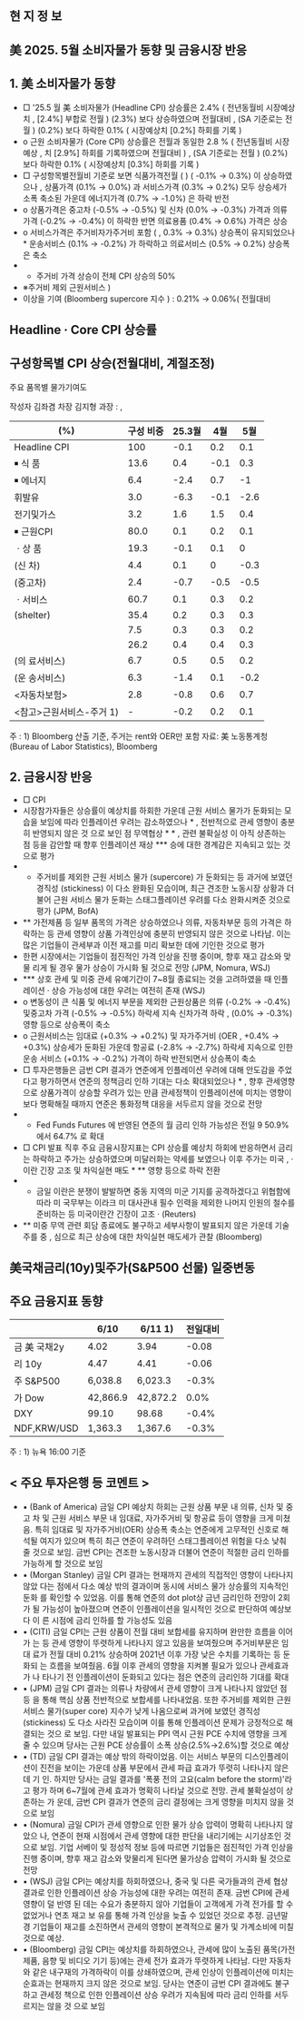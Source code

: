 ## 현 지 정 보

<!-- image -->

## 美 2025. 5월 소비자물가 동향 및 금융시장 반응

## 1.  美  소비자물가 동향

- □ '25.5 월 美 소비자물가 (Headline CPI) 상승률은 2.4% ( 전년동월비 시장예상치 , [2.4%] 부합로 전월 ) (2.3%) 보다 상승하였으며 전월대비 , (SA 기준로는 전월 ) (0.2%) 보다 하락한 0.1% ( 시장예상치 [0.2%] 하회를 기록 )
- o 근원 소비자물가 (Core CPI) 상승률은 전월과 동일한 2.8 % ( 전년동월비 시장예상 , 치 [2.9%] 하회를 기록하였으며 전월대비 ) , (SA 기준로는 전월 ) (0.2%) 보다 하락한 0.1% ( 시장예상치 [0.3%] 하회를 기록 )
- □ 구성항목별전월비 기준로 보면 식품가격전월 ( ) ( -0.1% → 0.3%) 이 상승하였으나 , 상품가격 (0.1% → 0.0%) 과 서비스가격 (0.3% → 0.2%) 모두 상승세가 소폭 축소된 가운데 에너지가격 (0.7% → -1.0%) 은 하락 반전
- o 상품가격은 중고차 (-0.5% → -0.5%) 및 신차 (0.0% → -0.3%) 가격과 의류 가격 (-0.2% → -0.4%) 이 하락한 반면 의료용품 (0.4% → 0.6%) 가격은 상승
- o 서비스가격은 주거비자가주거비 포함 ( , 0.3% → 0.3%) 상승폭이 유지되었으나 * 운송서비스 (0.1% → -0.2%) 가 하락하고 의료서비스 (0.5% → 0.2%) 상승폭은 축소
- * 주거비 가격 상승이 전체 CPI 상승의 50%
- ※주거비 제외 근원서비스 )
- 이상을 기여 (Bloomberg supercore 지수 ) : 0.21% → 0.06%( 전월대비

## Headline ‧ Core CPI 상승률

## 구성항목별 CPI 상승(전월대비, 계절조정)

<!-- image -->

주요 품목별 물가기여도

<!-- image -->

작성자  김좌겸 차장 김지형 과장 : ,

| (%)                      | 구성 비중   |   25.3월 |   4월 |   5월 |
|--------------------------|-------------|----------|-------|-------|
| Headline CPI             | 100         |     -0.1 |   0.2 |   0.1 |
| ￭ 식 품                  | 13.6        |      0.4 |  -0.1 |   0.3 |
| ￭ 에너지                 | 6.4         |     -2.4 |   0.7 |  -1   |
| 휘발유                   | 3.0         |     -6.3 |  -0.1 |  -2.6 |
| 전기및가스               | 3.2         |      1.6 |   1.5 |   0.4 |
| ￭ 근원CPI                | 80.0        |      0.1 |   0.2 |   0.1 |
| ㆍ상 품                  | 19.3        |     -0.1 |   0.1 |   0   |
| (신 차)                  | 4.4         |      0.1 |   0   |  -0.3 |
| (중고차)                 | 2.4         |     -0.7 |  -0.5 |  -0.5 |
| ㆍ서비스                 | 60.7        |      0.1 |   0.3 |   0.2 |
| (shelter)                | 35.4        |      0.2 |   0.3 |   0.3 |
| <rent>                   | 7.5         |      0.3 |   0.3 |   0.2 |
| <OER>                    | 26.2        |      0.4 |   0.4 |   0.3 |
| (의 료서비스)            | 6.7         |      0.5 |   0.5 |   0.2 |
| (운 송서비스)            | 6.3         |     -1.4 |   0.1 |  -0.2 |
| <자동차보험>             | 2.8         |     -0.8 |   0.6 |   0.7 |
| <참고>근원서비스-주거 1) | -           |     -0.2 |   0.2 |   0.1 |

주 :  1)  Bloomberg  산출 기준, 주거는 rent와 OER만 포함 자료: 美 노동통계청(Bureau of Labor Statistics), Bloomberg

## 2.  금융시장 반응

- □ CPI
- 시장참가자들은 상승률이 예상치를 하회한 가운데 근원 서비스 물가가 둔화되는 모습을 보임에 따라 인플레이션 우려는 감소하였으나 * , 전반적으로 관세 영향이 충분히 반영되지 않은 것 으로 보인 점 무역협상 * * , 관련 불확실성 이 아직 상존하는 점 등을 감안할 때 향후 인플레이션 재상 *** 승에 대한 경계감은 지속되고 있는 것으로 평가
- * 주거비를 제외한 근원 서비스 물가 (supercore) 가 둔화되는 등 과거에 보였던 경직성 (stickiness) 이 다소 완화된 모습이며, 최근 견조한 노동시장 상황과 더불어 근원 서비스 물가 둔화는 스태그플레이션 우려를 다소 완화시켜준 것으로 평가 (JPM, BofA)
- ** 가전제품 등 일부 품목의 가격은 상승하였으나 의류, 자동차부문 등의 가격은 하락하는 등 관세 영향이 상품 가격인상에 충분히 반영되지 않은 것으로 나타남. 이는 많은 기업들이 관세부과 이전 재고를 미리 확보한 데에 기인한 것으로 평가
- 한편 시장에서는 기업들이 점진적인 가격 인상을 진행 중이며, 향후 재고 감소와 맞물 리게 될 경우 물가 상승이 가시화 될 것으로 전망 (JPM, Nomura, WSJ)
- *** 상호 관세 및 미중 관세 유예기간이 7~8월 종료되는 것을 고려하였을 때 인플레이션 ‧ 상승 가능성에 대한 우려는 여전히 존재 (WSJ)
- o 변동성이 큰 식품 및 에너지 부문을 제외한 근원상품은 의류 (-0.2% → -0.4%) 및중고차 가격 (-0.5% → -0.5%) 하락세 지속 신차가격 하락 , (0.0% → -0.3%) 영향 등으로 상승폭이 축소
- o 근원서비스는 임대료 (+0.3% → +0.2%) 및 자가주거비 (OER , +0.4% → +0.3%) 상승세가 둔화된 가운데 항공료 (-2.8% → -2.7%) 하락세 지속으로 인한 운송 서비스 (+0.1% → -0.2%) 가격이 하락 반전되면서 상승폭이 축소
- □ 투자은행들은 금번 CPI 결과가 연준에게 인플레이션 우려에 대해 안도감을 주었다고 평가하면서 연준의 정책금리 인하 기대는 다소 확대되었으나 * , 향후 관세영향으로 상품가격이 상승할 우려가 있는 만큼 관세정책이 인플레이션에 미치는 영향이 보다 명확해질 때까지 연준은 통화정책 대응을 서두르지 않을 것으로 전망
- * Fed Funds Futures 에 반영된 연준의  월 금리 인하 가능성은 전일 9 50.9% 에서 64.7% 로 확대
- □ CPI 발표 직후 주요 금융시장지표는 CPI 상승률 예상치 하회에 반응하면서 금리는 하락하고 주가는 상승하였으며 미달러화는 약세를 보였으나 이후 주가는 미국 , · 이란 긴장 고조 및 차익실현 매도 * ** 영향 등으로 하락 전환
- * 금일 이란은 분쟁이 발발하면 중동 지역의 미군 기지를 공격하겠다고 위협함에 따라 미 국무부는 이라크 미 대사관내 필수 인력을 제외한 나머지 인원의 철수를 준비하는 등 미국이란간 긴장이 고조 · (Reuters)
- ** 미중 무역 관련 회담 종료에도 불구하고 세부사항이 발표되지 않은 가운데 기술주를 중 , 심으로 최근 상승에 대한 차익실현 매도세가 관찰 (Bloomberg)

## 美국채금리(10y)및주가(S&amp;P500 선물) 일중변동

## 주요 금융지표 동향

<!-- image -->

|              | 6/10     | 6/11 1)   | 전일대비   |
|--------------|----------|-----------|------------|
| 금 美 국채2y | 4.02     | 3.94      | -0.08      |
| 리 10y       | 4.47     | 4.41      | -0.06      |
| 주 S&P500    | 6,038.8  | 6,023.3   | -0.3%      |
| 가 Dow       | 42,866.9 | 42,872.2  | 0.0%       |
| DXY          | 99.10    | 98.68     | -0.4%      |
| NDF,KRW/USD  | 1,363.3  | 1,367.6   | -0.3%      |

주 : 1) 뉴욕 16:00 기준

## &lt; 주요 투자은행 등 코멘트 &gt;

- ▪ (Bank of America) 금일 CPI 예상치 하회는 근원 상품 부문 내 의류, 신차 및 중고 차 및 근원 서비스 부문 내 임대료, 자가주거비 및 항공료 등이 영향을 크게 미쳤 음. 특히 임대료 및 자가주거비(OER) 상승폭 축소는 연준에게 고무적인 신호로 해 석될 여지가 있으며 특히 최근 연준이 우려하던 스태그플레이션 위험을 다소 낮춰 줄 것으로 보임. 금번 CPI는 견조한 노동시장과 더불어 연준이 적절한 금리 인하를 가능하게 할 것으로 보임
- ▪ (Morgan Stanley) 금일 CPI 결과는 현재까지 관세의 직접적인 영향이 나타나지 않았 다는 점에서 다소 예상 밖의 결과이며 동시에 서비스 물가 상승률의 지속적인 둔화 를 확인할 수 있었음. 이를 통해 연준의 dot plot상 금년 금리인하 전망이 2회가 될 가능성이 높아졌으며 연준이 인플레이션을 일시적인 것으로 판단하여 예상보다 이 른 시점에 금리 인하를 할 가능성도 있음
- ▪ (CITI) 금일 CPI는 근원 상품이 전월 대비 보합세를 유지하며 완만한 흐름을 이어가 는 등 관세 영향이 뚜렷하게 나타나지 않고 있음을 보여줬으며 주거비부문은 임대 료가 전월 대비 0.21% 상승하며 2021년 이후 가장 낮은 수치를 기록하는 등 둔화되 는 흐름을 보여줬음. 6월 이후 관세의 영향을 지켜볼 필요가 있으나 관세효과가 나 타나기 전 인플레이션이 둔화되고 있다는 점은 연준의 금리인하 기대를 확대
- ▪ (JPM) 금일 CPI 결과는 의류나 차량에서 관세 영향이 크게 나타나지 않았던 점 등 을 통해 핵심 상품 전반적으로 보합세를 나타내었음. 또한 주거비를 제외한 근원 서비스 물가(super core) 지수가 낮게 나옴으로써 과거에 보였던 경직성(stickiness) 도 다소 사라진 모습이며 이를 통해 인플레이션 문제가 긍정적으로 해결되는 것으 로 보임. 다만 내일 발표되는 PPI 역시 근원 PCE 수치에 영향을 크게 줄 수 있으며 당사는 근원 PCE 상승률이 소폭 상승(2.5%→2.6%)할 것으로 예상
- ▪ (TD) 금일 CPI 결과는 예상 밖의 하락이었음. 이는 서비스 부문의 디스인플레이션이 진전을 보이는 가운데 상품 부문에서 관세 파급 효과가 뚜렷히 나타나지 않은데 기 인. 하지만 당사는 금일 결과를 '폭풍 전의 고요(calm before the storm)'라고 평가 하며 6~7월에 관세 효과가 명확히 나타날 것으로 전망. 관세 불확실성이 상존하는 가 운데, 금번 CPI 결과가 연준의 금리 결정에는 크게 영향을 미치지 않을 것으로 보임
- ▪ (Nomura) 금일 CPI가 관세 영향으로 인한 물가 상승 압력이 명확히 나타나지 않았으 나, 연준이 현재 시점에서 관세 영향에 대한 판단을 내리기에는 시기상조인 것으로 보임. 기업 서베이 및 정성적 정보 등에 따르면 기업들은 점진적인 가격 인상을 진행 중이며, 향후 재고 감소와 맞물리게 된다면 물가상승 압력이 가시화 될 것으로 전망
- ▪ (WSJ) 금일 CPI는 예상치를 하회하였으나, 중국 및 다른 국가들과의 관세 협상 결과로 인한 인플레이션 상승 가능성에 대한 우려는 여전히 존재. 금번 CPI에 관세 영향이 덜 반영 된 데는 수요가 충분하지 않아 기업들이 고객에게 가격 전가를 할 수 없었거나 연초 재고 보 유를 통해 가격 인상을 늦출 수 있었던 것으로 추정. 금년말경 기업들이 재고를 소진하면서 관세의 영향이 본격적으로 물가 및 가계소비에 미칠 것으로 예상.
- ▪ (Bloomberg) 금일 CPI는 예상치를 하회하였으나, 관세에 많이 노출된 품목(가전제품, 음향 및 비디오 기기 등)에는 관세 전가 효과가 뚜렷하게 나타남. 다만 자동차와 같은 내구재의 가격하락이 이를 상쇄하였으며, 관세 인상이 인플레이션에 미치는 순효과는 현재까지 크지 않은 것으로 보임. 당사는 연준이 금번 CPI 결과에도 불구하고 관세정 책으로 인한 인플레이션 상승 우려가 지속됨에 따라 금리 인하를 서두르지는 않을 것 으로 보임